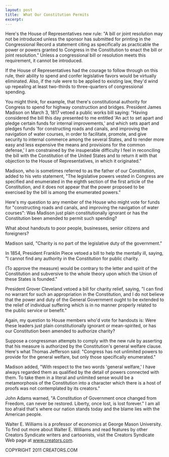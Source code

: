 ```yaml
---
layout: post
title:  What Our Constitution Permits
excerpt:
---
```


Here's the House of Representatives new rule: "A bill or joint resolution may not be introduced unless the sponsor has submitted for printing in the Congressional Record a statement citing as specifically as practicable the power or powers granted to Congress in the Constitution to enact the bill or joint resolution." Unless a congressional bill or resolution meets this requirement, it cannot be introduced. 

If the House of Representatives had the courage to follow through on this rule, their ability to spend and confer legislative favors would be virtually eliminated. Also, if the rule were to be applied to existing law, they'd wind up repealing at least two-thirds to three-quarters of congressional spending.

You might think, for example, that there's constitutional authority for Congress to spend for highway construction and bridges. President James Madison on March 3, 1817 vetoed a public works bill saying: "Having considered the bill this day presented to me entitled 'An act to set apart and pledge certain funds for internal improvements,' and which sets apart and pledges funds 'for constructing roads and canals, and improving the navigation of water courses, in order to facilitate, promote, and give security to internal commerce among the several States, and to render more easy and less expensive the means and provisions for the common defense,' I am constrained by the insuperable difficulty I feel in reconciling the bill with the Constitution of the United States and to return it with that objection to the House of Representatives, in which it originated."

Madison, who is sometimes referred to as the father of our Constitution, added to his veto statement, "The legislative powers vested in Congress are specified and enumerated in the eighth section of the first article of the Constitution, and it does not appear that the power proposed to be exercised by the bill is among the enumerated powers."

Here's my question to any member of the House who might vote for funds for "constructing roads and canals, and improving the navigation of water courses": Was Madison just plain constitutionally ignorant or has the Constitution been amended to permit such spending?

What about handouts to poor people, businesses, senior citizens and foreigners? 

Madison said, "Charity is no part of the legislative duty of the government." 

In 1854, President Franklin Piece vetoed a bill to help the mentally ill, saying, "I cannot find any authority in the Constitution for public charity.

 (To approve the measure) would be contrary to the letter and spirit of the Constitution and subversive to the whole theory upon which the Union of these States is founded." 

President Grover Cleveland vetoed a bill for charity relief, saying, "I can find no warrant for such an appropriation in the Constitution, and I do not believe that the power and duty of the General Government ought to be extended to the relief of individual suffering which is in no manner properly related to the public service or benefit." 

Again, my question to House members who'd vote for handouts is: Were these leaders just plain constitutionally ignorant or mean-spirited, or has our Constitution been amended to authorize charity?

Suppose a congressman attempts to comply with the new rule by asserting that his measure is authorized by the Constitution's general welfare clause. Here's what Thomas Jefferson said: "Congress has not unlimited powers to provide for the general welfare, but only those specifically enumerated." 

Madison added, "With respect to the two words 'general welfare,' I have always regarded them as qualified by the detail of powers connected with them. To take them in a literal and unlimited sense would be a metamorphosis of the Constitution into a character which there is a host of proofs was not contemplated by its creators."

John Adams warned, "A Constitution of Government once changed from Freedom, can never be restored. Liberty, once lost, is lost forever." I am all too afraid that's where our nation stands today and the blame lies with the American people.

Walter E. Williams is a professor of economics at George Mason University. To find out more about Walter E. Williams and read features by other Creators Syndicate writers and cartoonists, visit the Creators Syndicate Web page at www.creators.com.

COPYRIGHT 2011 CREATORS.COM
